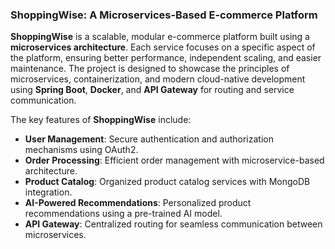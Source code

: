 ### **ShoppingWise: A Microservices-Based E-commerce Platform**

**ShoppingWise** is a scalable, modular e-commerce platform built using a **microservices architecture**. Each service focuses on a specific aspect of the platform, ensuring better performance, independent scaling, and easier maintenance. The project is designed to showcase the principles of microservices, containerization, and modern cloud-native development using **Spring Boot**, **Docker**, and **API Gateway** for routing and service communication.

The key features of **ShoppingWise** include:
- **User Management**: Secure authentication and authorization mechanisms using OAuth2.
- **Order Processing**: Efficient order management with microservice-based architecture.
- **Product Catalog**: Organized product catalog services with MongoDB integration.
- **AI-Powered Recommendations**: Personalized product recommendations using a pre-trained AI model.
- **API Gateway**: Centralized routing for seamless communication between microservices.
